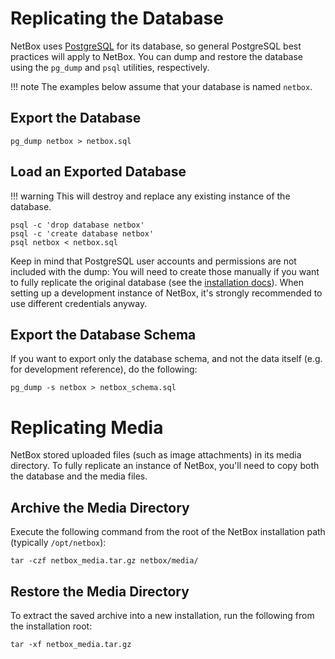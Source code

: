 # Replicating the Database

NetBox uses [PostgreSQL](https://www.postgresql.org/) for its database, so general PostgreSQL best practices will apply to NetBox. You can dump and restore the database using the `pg_dump` and `psql` utilities, respectively.

!!! note
    The examples below assume that your database is named `netbox`.

## Export the Database

```no-highlight
pg_dump netbox > netbox.sql
```

## Load an Exported Database

!!! warning
    This will destroy and replace any existing instance of the database.

```no-highlight
psql -c 'drop database netbox'
psql -c 'create database netbox'
psql netbox < netbox.sql
```

Keep in mind that PostgreSQL user accounts and permissions are not included with the dump: You will need to create those manually if you want to fully replicate the original database (see the [installation docs](installation/1-postgresql.md)). When setting up a development instance of NetBox, it's strongly recommended to use different credentials anyway.

## Export the Database Schema

If you want to export only the database schema, and not the data itself (e.g. for development reference), do the following:

```no-highlight
pg_dump -s netbox > netbox_schema.sql
```

# Replicating Media

NetBox stored uploaded files (such as image attachments) in its media directory. To fully replicate an instance of NetBox, you'll need to copy both the database and the media files.

## Archive the Media Directory

Execute the following command from the root of the NetBox installation path (typically `/opt/netbox`):

```no-highlight
tar -czf netbox_media.tar.gz netbox/media/
```

## Restore the Media Directory

To extract the saved archive into a new installation, run the following from the installation root:

```no-highlight
tar -xf netbox_media.tar.gz
```
